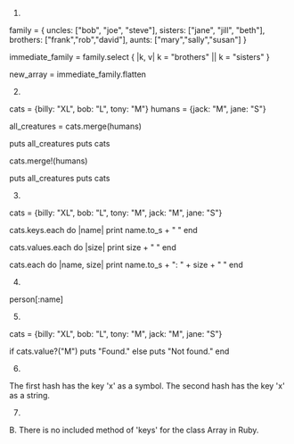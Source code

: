 1. 
family = {  uncles: ["bob", "joe", "steve"],
            sisters: ["jane", "jill", "beth"],
            brothers: ["frank","rob","david"],
            aunts: ["mary","sally","susan"]
          }

immediate_family = family.select { |k, v| k = "brothers" || k = "sisters" }

new_array = immediate_family.flatten

2. 
cats = {billy: "XL", bob: "L", tony: "M"}
humans = {jack: "M", jane: "S"}

all_creatures = cats.merge(humans)

puts all_creatures
puts cats

cats.merge!(humans)

puts all_creatures
puts cats

3. 
cats = {billy: "XL", bob: "L", tony: "M", jack: "M", jane: "S"}

cats.keys.each do |name|
  print name.to_s + " "
end

cats.values.each do |size|
  print size + " "
end

cats.each do |name, size|
  print name.to_s + ": " + size + " "
end

4. 
person[:name]

5. 
cats = {billy: "XL", bob: "L", tony: "M", jack: "M", jane: "S"}

if cats.value?("M")
  puts "Found."
else
  puts "Not found."
end

6. 
The first hash has the key 'x' as a symbol. The second hash has the key 'x' as a string.

7. 
B. There is no included method of 'keys' for the class Array in Ruby.